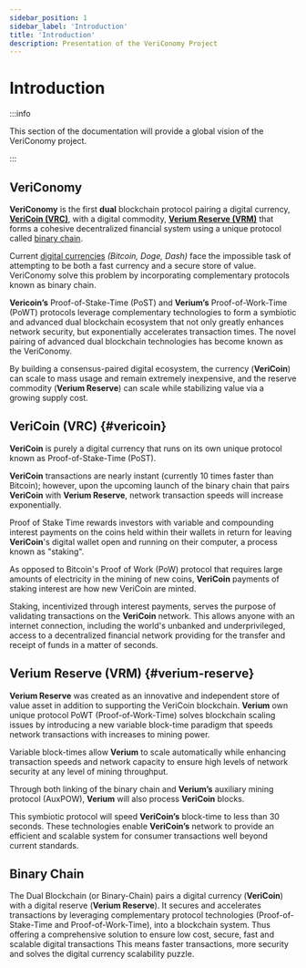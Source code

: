 ```yaml
---
sidebar_position: 1
sidebar_label: 'Introduction'
title: 'Introduction'
description: Presentation of the VeriConomy Project
---
```

# Introduction

:::info

This section of the documentation will provide a global vision of the VeriConomy project.

:::

## VeriConomy

**VeriConomy** is the first **dual** blockchain protocol pairing a digital currency, [**VeriCoin (VRC)**](#vericoin),  with a digital commodity, [**Verium Reserve (VRM)**](#verium-reserve) that forms a cohesive decentralized financial system using a unique protocol called [binary chain](#binary-chain).

Current [digital currencies](https://en.wikipedia.org/wiki/Cryptocurrency) *(Bitcoin, Doge, Dash)* face the impossible task of attempting to be both a fast currency and a secure store of value. VeriConomy solve this problem by incorporating complementary protocols known as binary chain.

**Vericoin’s** Proof-of-Stake-Time (PoST) and **Verium’s** Proof-of-Work-Time (PoWT) protocols leverage complementary technologies to form a symbiotic and advanced dual blockchain ecosystem that not only greatly enhances network security, but exponentially accelerates transaction times. The novel pairing of advanced dual blockchain technologies has become known as the VeriConomy.

By building a consensus-paired digital ecosystem, the currency (**VeriCoin**) can scale to mass usage and remain extremely inexpensive, and the reserve commodity (**Verium Reserve**) can scale while stabilizing value via a growing supply cost.

## VeriCoin (VRC) {#vericoin}

**VeriCoin** is purely a digital currency that runs on its own unique protocol known as Proof-of-Stake-Time (PoST).

**VeriCoin** transactions are nearly instant (currently 10 times faster than Bitcoin); however, upon the upcoming launch of the binary chain that pairs **VeriCoin** with **Verium Reserve**, network transaction speeds will increase exponentially.

Proof of Stake Time rewards investors with variable and compounding interest payments on the coins held within their wallets in return for leaving **VeriCoin**'s digital wallet open and running on their computer, a process known as "staking".

As opposed to Bitcoin's Proof of Work (PoW) protocol that requires large amounts of electricity in the mining of new coins, **VeriCoin** payments of staking interest are how new VeriCoin are minted.

Staking, incentivized through interest payments, serves the purpose of validating transactions on the **VeriCoin** network. This allows anyone with an internet connection, including the world's unbanked and underprivileged, access to a decentralized financial network providing for the transfer and receipt of funds in a matter of seconds.

## Verium Reserve (VRM) {#verium-reserve}

**Verium Reserve** was created as an innovative and independent store of value asset in addition to supporting the VeriCoin blockchain. **Verium** own unique protocol PoWT (Proof-of-Work-Time) solves blockchain scaling issues by introducing a new variable block-time paradigm that speeds network transactions with increases to mining power.

Variable block-times allow **Verium** to scale automatically while enhancing transaction speeds and network capacity to ensure high levels of network security at any level of mining throughput.

Through both linking of the binary chain and **Verium’s** auxiliary mining protocol (AuxPOW), **Verium** will also process **VeriCoin** blocks.

This symbiotic protocol will speed **VeriCoin’s** block-time to less than 30 seconds. These technologies enable **VeriCoin’s** network to provide an efficient and scalable system for consumer transactions well beyond current standards.

## Binary Chain

The Dual Blockchain (or Binary-Chain) pairs a digital currency (**VeriCoin**) with a digital reserve (**Verium Reserve**). It secures and accelerates transactions by leveraging complementary protocol technologies (Proof-of-Stake-Time and Proof-of-Work-Time), into a blockchain system. Thus offering a comprehensive solution to ensure low cost, secure, fast and scalable digital transactions This means faster transactions, more security and solves the digital currency scalability puzzle.
